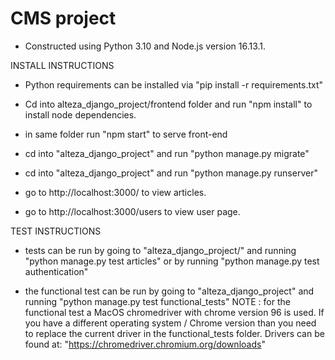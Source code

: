 # CMS project

- Constructed using Python 3.10 and Node.js version 16.13.1.

INSTALL INSTRUCTIONS

- Python requirements can be installed via "pip install -r requirements.txt"
- Cd into alteza_django_project/frontend folder and run
  "npm install" to install node dependencies.

- in same folder run "npm start" to serve front-end
- cd into "alteza_django_project" and run "python manage.py migrate"
- cd into "alteza_django_project" and run "python manage.py runserver"

- go to http://localhost:3000/ to view articles.
- go to http://localhost:3000/users to view user page.

TEST INSTRUCTIONS

- tests can be run by going to "alteza_django_project/" and running "python manage.py test articles" 
  or by running "python manage.py test authentication"

- the functional test can be run by going to "alteza_django_project" and running "python manage.py test
  functional_tests"
  NOTE : for the functional test a MacOS chromedriver with chrome version 96 is used. If you have a different operating
  system / Chrome version than you need to replace the current driver in the functional_tests folder.
  Drivers can be found at:
  "https://chromedriver.chromium.org/downloads" 
